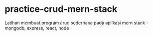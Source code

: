 # practice-crud-mern-stack
Latihan membuat program crud sederhana pada aplikasi mern stack - mongodb, express, react, node
